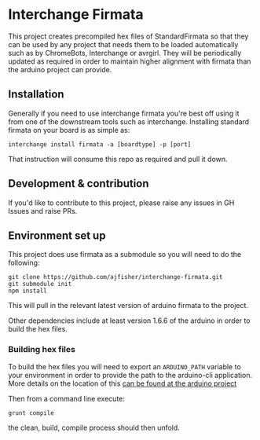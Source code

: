 # Interchange Firmata

This project creates precompiled hex files of StandardFirmata so that they can
be used by any project that needs them to be loaded automatically such as by 
ChromeBots, Interchange or avrgirl. They will be periodically updated as required
in order to maintain higher alignment with firmata than the arduino project can
provide.

## Installation

Generally if you need to use interchange firmata you're best off using it from
one of the downstream tools such as interchange. Installing standard firmata
on your board is as simple as:

```
interchange install firmata -a [boardtype] -p [port]
```

That instruction will consume this repo as required and pull it down.

## Development & contribution

If you'd like to contribute to this project, please raise any issues in
GH Issues and raise PRs. 

## Environment set up

This project does use firmata as a submodule so you will need to do the following:

```
git clone https://github.com/ajfisher/interchange-firmata.git
git submodule init
npm install
```

This will pull in the relevant latest version of arduino firmata to the project.

Other dependencies include at least version 1.6.6 of the arduino in order to 
build the hex files.

### Building hex files

To build the hex files you will need to export an `ARDUINO_PATH` variable to
your environment in order to provide the path to the arduino-cli application. 
More details on the location of this [can be found at the arduino project](https://github.com/arduino/Arduino/blob/master/build/shared/manpage.adoc)

Then from a command line execute:

```
grunt compile
```

the clean, build, compile process should then unfold.




